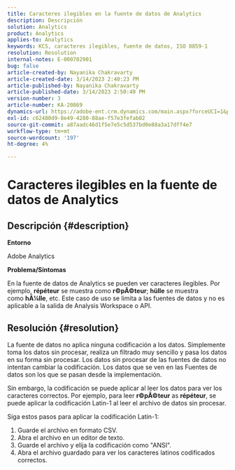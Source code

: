 ```yaml
---
title: Caracteres ilegibles en la fuente de datos de Analytics
description: Descripción
solution: Analytics
product: Analytics
applies-to: Analytics
keywords: KCS, caracteres ilegibles, fuente de datos, ISO 8859-1
resolution: Resolution
internal-notes: E-000702901
bug: false
article-created-by: Nayanika Chakravarty
article-created-date: 3/14/2023 2:40:23 PM
article-published-by: Nayanika Chakravarty
article-published-date: 3/14/2023 2:50:49 PM
version-number: 3
article-number: KA-20869
dynamics-url: https://adobe-ent.crm.dynamics.com/main.aspx?forceUCI=1&pagetype=entityrecord&etn=knowledgearticle&id=635a4c26-76c2-ed11-83ff-6045bd006a22
exl-id: c62480d9-8e49-4280-88ae-f57e3fefab02
source-git-commit: a87aadc46d1f5e7e5c5d537bd0e88a3a17dff4e7
workflow-type: tm+mt
source-wordcount: '197'
ht-degree: 4%

---
```


# Caracteres ilegibles en la fuente de datos de Analytics

## Descripción {#description}


<b>Entorno</b>

Adobe Analytics

<b>Problema/Síntomas</b>

En la fuente de datos de Analytics se pueden ver caracteres ilegibles. Por ejemplo, <b>répéteur</b> se muestra como <b>r©pÃ©teur</b>; <b>hülle</b> se muestra como <b>hÃ¼lle</b>, etc. Este caso de uso se limita a las fuentes de datos y no es aplicable a la salida de Analysis Workspace o API.


## Resolución {#resolution}


La fuente de datos no aplica ninguna codificación a los datos. Simplemente toma los datos sin procesar, realiza un filtrado muy sencillo y pasa los datos en su forma sin procesar. Los datos sin procesar de las fuentes de datos no intentan cambiar la codificación. Los datos que se ven en las Fuentes de datos son los que se pasan desde la implementación.

Sin embargo, la codificación se puede aplicar al leer los datos para ver los caracteres correctos. Por ejemplo, para leer <b>r©pÃ©teur</b> as <b>répéteur</b>, se puede aplicar la codificación Latin-1 al leer el archivo de datos sin procesar.

Siga estos pasos para aplicar la codificación Latin-1:

1. Guarde el archivo en formato CSV.
2. Abra el archivo en un editor de texto.
3. Guarde el archivo y elija la codificación como &quot;ANSI&quot;.
4. Abra el archivo guardado para ver los caracteres latinos codificados correctos.
